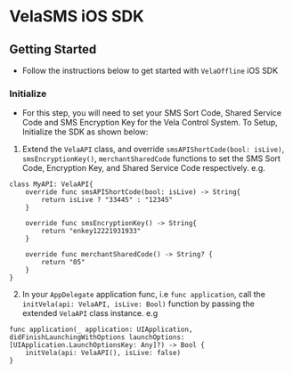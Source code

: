 #  VelaSMS iOS SDK


## Getting Started

- Follow the instructions below to get started with `VelaOffline` iOS SDK  


### Initialize

- For this step, you will need to set your SMS Sort Code, Shared Service Code and SMS Encryption Key for the Vela Control System. To Setup, Initialize the SDK as shown below:  

1.  Extend the `VelaAPI` class, and override `smsAPIShortCode(bool: isLive)`,  `smsEncryptionKey()`, `merchantSharedCode` functions  to set the SMS Sort Code, Encryption Key, and Shared Service Code respectively.  e.g.  
```
class MyAPI: VelaAPI{
    override func smsAPIShortCode(bool: isLive) -> String{
        return isLive ? "33445" : "12345"
    }
    
    override func smsEncryptionKey() -> String{
        return "enkey12221931933"
    }
    
    override func merchantSharedCode() -> String? {
        return "05"
    }
}

```

2. In your `AppDelegate`  application func, i.e `func application`, call the `initVela(api: VelaAPI, isLive: Bool)` function by passing the  extended `VelaAPI` class instance. e.g  
```
func application(_ application: UIApplication, didFinishLaunchingWithOptions launchOptions: [UIApplication.LaunchOptionsKey: Any]?) -> Bool {
    initVela(api: VelaAPI(), isLive: false)
}

```








